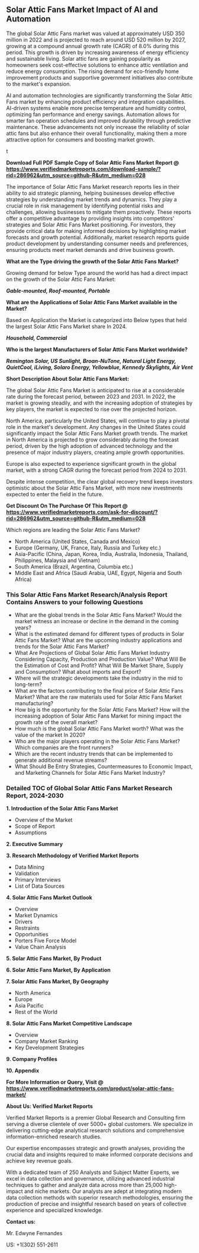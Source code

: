 <h2>Solar Attic Fans Market Impact of AI and Automation</h2><p>The global Solar Attic Fans market was valued at approximately USD 350 million in 2022 and is projected to reach around USD 520 million by 2027, growing at a compound annual growth rate (CAGR) of 8.0% during this period. This growth is driven by increasing awareness of energy efficiency and sustainable living. Solar attic fans are gaining popularity as homeowners seek cost-effective solutions to enhance attic ventilation and reduce energy consumption. The rising demand for eco-friendly home improvement products and supportive government initiatives also contribute to the market's expansion.</p><p>AI and automation technologies are significantly transforming the Solar Attic Fans market by enhancing product efficiency and integration capabilities. AI-driven systems enable more precise temperature and humidity control, optimizing fan performance and energy savings. Automation allows for smarter fan operation schedules and improved durability through predictive maintenance. These advancements not only increase the reliability of solar attic fans but also enhance their overall functionality, making them a more attractive option for consumers and boosting market growth.</p>t</p><p id="" class=""><strong>Download Full PDF Sample Copy of Solar Attic Fans Market Report @ <a href="https://www.verifiedmarketreports.com/download-sample/?rid=286962&utm_source=github-R&utm_medium=028" target="_blank">https://www.verifiedmarketreports.com/download-sample/?rid=286962&utm_source=github-R&utm_medium=028</a></strong></p><p>The importance of&nbsp;Solar Attic Fans Market research reports lies in their ability to aid strategic planning, helping businesses develop effective strategies by understanding market trends and dynamics. They play a crucial role in risk management by identifying potential risks and challenges, allowing businesses to mitigate them proactively. These reports offer a competitive advantage by providing insights into competitors' strategies and Solar Attic Fans Market positioning. For investors, they provide critical data for making informed decisions by highlighting market forecasts and growth potential. Additionally, market research reports guide product development by understanding consumer needs and preferences, ensuring products meet market demands and drive business growth.</p><p><strong>What are the&nbsp;Type driving the growth of the Solar Attic Fans Market?</strong></p><p id="" class="">Growing demand for below Type around the world has had a direct impact on the growth of the Solar Attic Fans Market:</p><em><strong>Gable-mounted, Roof-mounted, Portable</strong></em></p><strong>What are the&nbsp;Applications&nbsp;of Solar Attic Fans Market available in the Market?</strong></p><p id="" class="">Based on Application the Market is categorized into Below types that held the largest Solar Attic Fans Market share In 2024.</p><em><strong>Household, Commercial</strong></em></p><strong>Who is the largest Manufacturers of Solar Attic Fans Market worldwide?</strong></p><p><em><strong>Remington Solar, US Sunlight, Broan-NuTone, Natural Light Energy, QuietCool, iLiving, Solaro Energy, Yellowblue, Kennedy Skylights, Air Vent</strong></em></p><p id="" class=""><strong>Short Description About Solar Attic Fans Market:</strong></p><p>The global Solar Attic Fans Market is anticipated to rise at a considerable rate during the forecast period, between 2023 and 2031. In 2022, the market is growing steadily, and with the increasing adoption of strategies by key players, the market is expected to rise over the projected horizon.</p><p>North America, particularly the United States, will continue to play a pivotal role in the market's development. Any changes in the United States could significantly impact the Solar Attic Fans Market growth trends. The market in North America is projected to grow considerably during the forecast period, driven by the high adoption of advanced technology and the presence of major industry players, creating ample growth opportunities.</p><p>Europe is also expected to experience significant growth in the global market, with a strong CAGR during the forecast period from 2024 to 2031.</p><p>Despite intense competition, the clear global recovery trend keeps investors optimistic about the Solar Attic Fans Market, with more new investments expected to enter the field in the future.</p><p id="" class=""><strong>Get Discount On The Purchase Of This Report @ <a href="https://www.verifiedmarketreports.com/ask-for-discount/?rid=286962&utm_source=github-R&utm_medium=028" target="_blank">https://www.verifiedmarketreports.com/ask-for-discount/?rid=286962&utm_source=github-R&utm_medium=028</a></strong></p>Which regions are leading the Solar Attic Fans Market?</p><ul><li>North America (United States, Canada and Mexico)</li><li>Europe (Germany, UK, France, Italy, Russia and Turkey etc.)</li><li>Asia-Pacific (China, Japan, Korea, India, Australia, Indonesia, Thailand, Philippines, Malaysia and Vietnam)</li><li>South America (Brazil, Argentina, Columbia etc.)</li><li>Middle East and Africa (Saudi Arabia, UAE, Egypt, Nigeria and South Africa)</li></ul><h3 id="" class="">This Solar Attic Fans Market Research/Analysis Report Contains Answers to your following Questions</h3><ul><li>What are the global trends in the Solar Attic Fans Market? Would the market witness an increase or decline in the demand in the coming years?</li><li>What is the estimated demand for different types of products in Solar Attic Fans Market? What are the upcoming industry applications and trends for the Solar Attic Fans Market?</li><li>What Are Projections of Global Solar Attic Fans Market Industry Considering Capacity, Production and Production Value? What Will Be the Estimation of Cost and Profit? What Will Be Market Share, Supply and Consumption? What about imports and Export?</li><li>Where will the strategic developments take the industry in the mid to long-term?</li><li>What are the factors contributing to the final price of Solar Attic Fans Market? What are the raw materials used for Solar Attic Fans Market manufacturing?</li><li>How big is the opportunity for the Solar Attic Fans Market? How will the increasing adoption of Solar Attic Fans Market for mining impact the growth rate of the overall market?</li><li>How much is the global Solar Attic Fans Market worth? What was the value of the market In 2020?</li><li>Who are the major players operating in the Solar Attic Fans Market? Which companies are the front runners?</li><li>Which are the recent industry trends that can be implemented to generate additional revenue streams?</li><li>What Should Be Entry Strategies, Countermeasures to Economic Impact, and Marketing Channels for Solar Attic Fans Market Industry?</li></ul><h3 id="" class="">Detailed TOC of Global Solar Attic Fans Market Research Report, 2024-2030</h3><p id="" class=""><strong>1. Introduction of the Solar Attic Fans Market</strong></p><ul><li>Overview of the Market</li><li>Scope of Report</li><li>Assumptions</li></ul><p id="" class=""><strong>2. Executive Summary</strong></p><p id="" class=""><strong>3. Research Methodology of Verified Market Reports</strong></p><ul><li>Data Mining</li><li>Validation</li><li>Primary Interviews</li><li>List of Data Sources</li></ul><p id="" class=""><strong>4. Solar Attic Fans Market Outlook</strong></p><ul><li>Overview</li><li>Market Dynamics</li><li>Drivers</li><li>Restraints</li><li>Opportunities</li><li>Porters Five Force Model</li><li>Value Chain Analysis</li></ul><p id="" class=""><strong>5. Solar Attic Fans Market, By Product</strong></p><p id="" class=""><strong>6. Solar Attic Fans Market, By Application</strong></p><p id="" class=""><strong>7. Solar Attic Fans Market, By Geography</strong></p><ul><li>North America</li><li>Europe</li><li>Asia Pacific</li><li>Rest of the World</li></ul><p id="" class=""><strong>8. Solar Attic Fans Market Competitive Landscape</strong></p><ul><li>Overview</li><li>Company Market Ranking</li><li>Key Development Strategies</li></ul><p id="" class=""><strong>9. Company Profiles</strong></p><p id="" class=""><strong>10. Appendix</strong></p><p id="" class=""><strong>For More Information or Query, Visit @ <a href="https://www.verifiedmarketreports.com/product/solar-attic-fans-market/" target="_blank">https://www.verifiedmarketreports.com/product/solar-attic-fans-market/</a></strong></p><p id="" class=""><strong>About Us: Verified Market Reports</strong></p><p id="" class="">Verified Market Reports is a premier Global Research and Consulting firm serving a diverse clientele of over 5000+ global customers. We specialize in delivering cutting-edge analytical research solutions and comprehensive information-enriched research studies.</p><p id="" class="">Our expertise encompasses strategic and growth analyses, providing the crucial data and insights required to make informed corporate decisions and achieve key revenue goals.</p><p id="" class="">With a dedicated team of 250 Analysts and Subject Matter Experts, we excel in data collection and governance, utilizing advanced industrial techniques to gather and analyze data across more than 25,000 high-impact and niche markets. Our analysts are adept at integrating modern data collection methods with superior research methodologies, ensuring the production of precise and insightful research based on years of collective experience and specialized knowledge.</p><p id="" class=""><strong>Contact us:</strong></p><p id="" class="">Mr. Edwyne Fernandes</p><p id="" class="">US: +1(302) 551-2611</p>